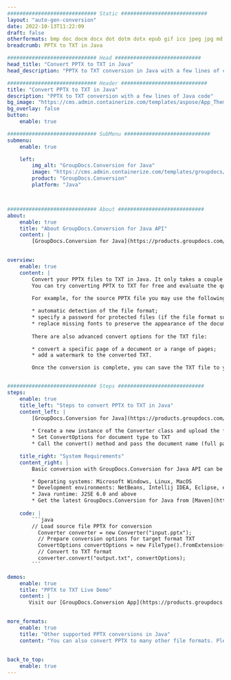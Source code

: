 ```yaml
---
############################# Static ############################
layout: "auto-gen-conversion"
date: 2022-10-13T11:22:09
draft: false
otherformats: bmp doc docm docx dot dotm dotx epub gif ico jpeg jpg md odt ott pdf png psd rtf tex tif tiff txt xps
breadcrumb: PPTX to TXT in Java

############################# Head ############################
head_title: "Convert PPTX to TXT in Java"
head_description: "PPTX to TXT conversion in Java with a few lines of code. Convert over 160 file formats using the GroupDocs document conversion API for Java"

############################# Header ############################
title: "Convert PPTX to TXT in Java"
description: "PPTX to TXT conversion with a few lines of Java code"
bg_image: "https://cms.admin.containerize.com/templates/aspose/App_Themes/V3/images/bg/header1.png"
bg_overlay: false
button:
    enable: true

############################# SubMenu ############################
submenu:
    enable: true

    left:
        img_alt: "GroupDocs.Conversion for Java"
        image: "https://cms.admin.containerize.com/templates/groupdocs/images/product-logos/90x90-noborder/groupdocs-conversion-java.png"
        product: "GroupDocs.Conversion"
        platform: "Java"



############################# About ############################
about:
    enable: true
    title: "About GroupDocs.Conversion for Java API"
    content: |
        [GroupDocs.Conversion for Java](https://products.groupdocs.com/conversion/java/) is an advanced file format conversion API for converting between popular image and document formats such as Microsoft Office, OpenDocument, PDF, HTML, email, CAD. and much more with just a few lines of code. The native API automatically detects the formats of the original documents and offers many options for customizing the converted documents. Along with the function of extracting information from a document, it also supports caching of the conversion results to the local disk by default. However, any type of cache storage can be supported by implementing the appropriate interfaces - Amazon S3, Dropbox, Google Drive, Windows Azure, Reddis, or any others.
    

overview:
    enable: true
    content: |
        Convert your PPTX files to TXT in Java. It only takes a couple of lines of Java code on any platform of your choice, such as Windows, Linux, macOS.
        You can try converting PPTX to TXT for free and evaluate the quality of the conversion results. Along with simple file conversion scripts, you can try more sophisticated options for loading the PPTX source file and storing the TXT output. 
        
        For example, for the source PPTX file you may use the following load options:

        * automatic detection of the file format;
        * specify a password for protected files (if the file format supports it);
        * replace missing fonts to preserve the appearance of the document.
        
        There are also advanced convert options for the TXT file:

        * convert a specific page of a document or a range of pages;
        * add a watermark to the converted TXT.

        Once the conversion is complete, you can save the TXT file to your local file path or to any third party storage such as FTP, Amazon S3, Google Drive, Dropbox etc. Please note - to convert PPTX to TXT, you do not need to install any additional software, such as MS Office, Open Office, Adobe Acrobat Reader etc.


############################# Steps ############################
steps:
    enable: true
    title_left: "Steps to convert PPTX to TXT in Java"
    content_left: |
        [GroupDocs.Conversion for Java](https://products.groupdocs.com/conversion/java/) allows developers to easily convert PPTX file to TXT with a few lines of code.
        
        * Create a new instance of the Converter class and upload the file PPTX with the full path
        * Set ConvertOptions for document type to TXT
        * Call the convert() method and pass the document name (full path) and format (TXT) as a parameter

    title_right: "System Requirements"
    content_right: |
        Basic conversion with GroupDocs.Conversion for Java API can be done with just a few lines of code. Our APIs are supported on all major platforms and operating systems. Before executing the code below, make sure you have the following prerequisites installed on your system.

        * Operating systems: Microsoft Windows, Linux, MacOS
        * Development environments: NetBeans, Intellij IDEA, Eclipse, etc.
        * Java runtime: J2SE 6.0 and above
        * Get the latest GroupDocs.Conversion for Java from [Maven](https://repository.groupdocs.com/webapp/#/artifacts/browse/tree/General/repo/com/groupdocs/groupdocs-conversion)
         
    code: |
        ```java    
        // Load source file PPTX for conversion
          Converter converter = new Converter("input.pptx");
          // Prepare conversion options for target format TXT
          ConvertOptions convertOptions = new FileType().fromExtension("txt").getConvertOptions();
          // Convert to TXT format
          converter.convert("output.txt", convertOptions);
        ```

demos:
    enable: true
    title: "PPTX to TXT Live Demo"
    content: |
       Visit our [GroupDocs.Conversion App](https://products.groupdocs.app/conversion/family) website and try PPTX to TXT conversion now. The free demo has the following benefits
          

more_formats:
    enable: true
    title: "Other supported PPTX conversions in Java"
    content: "You can also convert PPTX to many other file formats. Please see the list below."
       
       
back_to_top:
    enable: true
---
```

